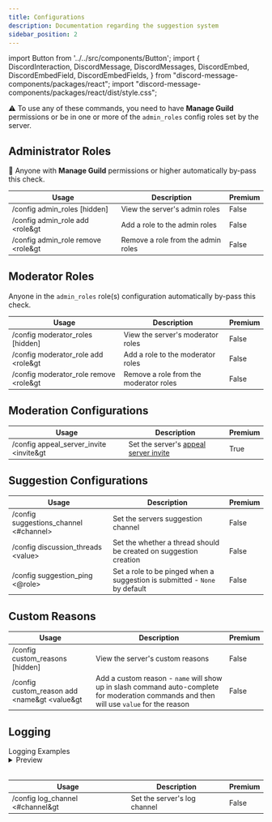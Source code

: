 ```yaml
---
title: Configurations
description: Documentation regarding the suggestion system
sidebar_position: 2
---
```


import Button from '../../src/components/Button';
import {
  DiscordInteraction,
  DiscordMessage,
  DiscordMessages,
  DiscordEmbed,
  DiscordEmbedField,
  DiscordEmbedFields,
} from "discord-message-components/packages/react";
import "discord-message-components/packages/react/dist/style.css";

<div className="box yellow animation">
⚠ To use any of these commands, you need to have <strong>Manage Guild</strong> permissions or be in one or more of the <code>admin_roles</code> config roles set by the server.
</div>

## Administrator Roles

<div className="box red animation">
🛑 Anyone with <strong>Manage Guild</strong> permissions or higher automatically by-pass this check.
</div>

| Usage | Description | Premium |
| ----------- | ----------- | ----------- |
| <span className="mention">/config admin_roles [hidden]</span> | View the server's admin roles | False |
| <span className="mention">/config admin_role add &lt;role&gt</span>| Add a role to the admin roles | False |
| <span className="mention">/config admin_role remove &lt;role&gt</span>| Remove a role from the admin roles | False |

## Moderator Roles

<div className="box animation">
Anyone in the <code>admin_roles</code> role(s) configuration automatically by-pass this check.
</div>

| Usage | Description | Premium |
| ----------- | ----------- | ----------- |
| <span className="mention">/config moderator_roles [hidden]</span> | View the server's moderator roles | False |
| <span className="mention">/config moderator_role add &lt;role&gt</span> | Add a role to the moderator roles | False |
| <span className="mention">/config moderator_role remove &lt;role&gt</span> | Remove a role from the moderator roles | False |

## Moderation Configurations

| Usage | Description | Premium |
| ----------- | ----------- | ----------- |
| <span className="mention">/config appeal_server_invite &lt;invite&gt</span> | Set the server's [appeal server invite](../updates/appeal-server-invite-notice.md) | <premium>True</premium> |

## Suggestion Configurations

| Usage | Description | Premium |
| ----------- | ----------- | ----------- |
| <span className="mention">/config suggestions_channel &lt;#channel&gt;</span> | Set the servers suggestion channel | False |
| <span className="mention">/config discussion_threads &lt;value&gt;</span> | Set the whether a thread should be created on suggestion creation | False |
| <span className="mention">/config suggestion_ping &lt;@role&gt;</span> | Set a role to be pinged when a suggestion is submitted - `None` by default | False |

## Custom Reasons

| Usage | Description | Premium |
| ----------- | ----------- | ----------- |
| <span className="mention">/config custom_reasons [hidden]</span> | View the server's custom reasons | False |
| <span className="mention">/config custom_reason add &lt;name&gt &lt;value&gt</span> | Add a custom reason - `name` will show up in slash command auto-complete for moderation commands and then will use `value` for the reason | False |

## Logging

<div className="box no-background" style={{'padding-bottom':'0.25rem'}}>
<div className="title">
Logging Examples
</div>
<details className="customdetails">
  <summary>Preview</summary>

  <h3>Mutes</h3>

  ![Logging Preview 1](../assets/muteexample.png)
  <h3>Warnings</h3>

  ![Logging Preview 1](../assets/warningexample.png)
</details>
</div>
<br/>

| Usage | Description | Premium |
| ----------- | ----------- | ----------- |
| <span className="mention">/config log_channel &lt;#channel&gt</span> | Set the server's log channel | False |
